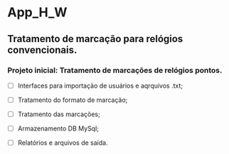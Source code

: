 # App_H_W
 ## Tratamento de marcação para relógios convencionais.
 ### Projeto inicial: Tratamento de marcações de relógios pontos.
 
- [ ] Interfaces para importação de usuários e aqrquivos .txt;
- [ ] Tratamento do formato de marcação;
- [ ] Tratamento das marcações;
- [ ] Armazenamento DB MySql;
- [ ] Relatórios e arquivos de saída.



